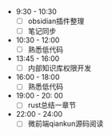 - 9:30 - 10:30
    - [ ] obsidian插件整理
    - [ ] 笔记同步
- 10:30 - 12:00
    - [ ] 熟悉低代码
- 13:45 - 16:00
    - [ ] 内部知识库权限开发
- 16:00 - 18:00
    - [ ] 熟悉低代码
- 19:00 - 20: 00
    - [ ] rust总结一章节
- 22:00 - 24:00
    - [ ]  微前端qiankun源码阅读

